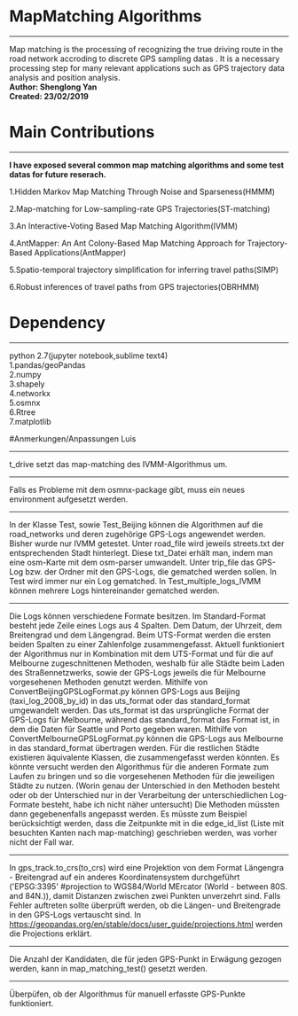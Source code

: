 # MapMatching Algorithms 
***
Map matching is the processing of recognizing the true driving route in the road network accroding to discrete GPS sampling datas . It is a necessary processing step for many relevant applications such as GPS trajectory data analysis and position analysis.  
**Author: Shenglong Yan**    
**Created: 23/02/2019**  

# Main Contributions
***
**I have exposed several common map matching algorithms and some test datas for future reserach.**  

1.Hidden Markov Map Matching Through Noise and Sparseness(HMMM)

2.Map-matching for Low-sampling-rate GPS Trajectories(ST-matching)

3.An Interactive-Voting Based Map Matching Algorithm(IVMM)

4.AntMapper: An Ant Colony-Based Map Matching Approach for Trajectory-Based Applications(AntMapper)

5.Spatio-temporal trajectory simplification for inferring travel paths(SIMP)

6.Robust inferences of travel paths from GPS trajectories(OBRHMM)  

 
# Dependency
***
python 2.7(jupyter notebook,sublime text4)  
1.pandas/geoPandas  
2.numpy  
3.shapely  
4.networkx  
5.osmnx  
6.Rtree  
7.matplotlib  

#Anmerkungen/Anpassungen Luis
***
t_drive setzt das map-matching des IVMM-Algorithmus um.
***
Falls es Probleme mit dem osmnx-package gibt, muss ein neues environment aufgesetzt werden.
***
In der Klasse Test, sowie Test_Beijing können die Algorithmen auf die road_networks und deren zugehörige GPS-Logs angewendet werden. Bisher wurde nur IVMM getestet.
Unter road_file wird jeweils streets.txt der entsprechenden Stadt hinterlegt. Diese txt_Datei erhält man, indem man eine osm-Karte mit dem osm-parser umwandelt. 
Unter trip_file das GPS-Log bzw. der Ordner mit den GPS-Logs, die gematched werden sollen.
In Test wird immer nur ein Log gematched. In Test_multiple_logs_IVMM können mehrere Logs hintereinander gematched werden.
***
Die Logs können verschiedene Formate besitzen. Im Standard-Format besteht jede Zeile eines Logs aus 4 Spalten. Dem Datum, der Uhrzeit, dem Breitengrad und dem Längengrad.
Beim UTS-Format werden die ersten beiden Spalten zu einer Zahlenfolge zusammengefasst. Aktuell funktioniert der Algorithmus nur in Kombination mit dem UTS-Format und für die auf Melbourne zugeschnittenen Methoden, 
weshalb für alle Städte beim Laden des Straßennetzwerks, sowie der GPS-Logs jeweils die für Melbourne vorgesehenen Methoden genutzt werden. Mithilfe von ConvertBeijingGPSLogFormat.py können GPS-Logs aus 
Beijing (taxi_log_2008_by_id) in das uts_format oder das standard_format umgewandelt werden. 
Das uts_format ist das ursprüngliche Format der GPS-Logs für Melbourne, während das standard_format das Format ist, in dem die Daten für Seattle und Porto gegeben waren. 
Mithilfe von ConvertMelbourneGPSLogFormat.py können die GPS-Logs aus Melbourne in das standard_format übertragen werden. Für die restlichen Städte existieren äquivalente Klassen, die zusammengefasst werden könnten.
Es könnte versucht werden den Algorithmus für die anderen Formate zum Laufen zu bringen und so die vorgesehenen Methoden für die jeweiligen Städte zu nutzen. (Worin genau der Unterschied in den Methoden besteht oder 
ob der Unterschied nur in der Verarbeitung der unterschiedlichen Log-Formate besteht, habe ich nicht näher untersucht) Die Methoden müssten dann gegebenenfalls angepasst werden. Es müsste zum Beispiel berücksichtigt 
werden, dass die Zeitpunkte mit in die edge_id_list (Liste mit besuchten Kanten nach map-matching) geschrieben werden, was vorher nicht der Fall war.
***
In gps_track.to_crs(to_crs) wird eine Projektion von dem Format Längengra - Breitengrad auf ein anderes Koordinatensystem durchgeführt ('EPSG:3395' #projection to WGS84/World MErcator (World - between 80S. and 84N.)), damit Distanzen zwischen zwei Punkten unverzehrt sind. 
Falls Fehler auftreten sollte überprüft werden, ob die Längen- und Breitengrade in den GPS-Logs vertauscht sind.
In https://geopandas.org/en/stable/docs/user_guide/projections.html werden die Projections erklärt.
***
Die Anzahl der Kandidaten, die für jeden GPS-Punkt in Erwägung gezogen werden, kann in map_matching_test() gesetzt werden.
***
Überpüfen, ob der Algorithmus für manuell erfasste GPS-Punkte funktioniert.




